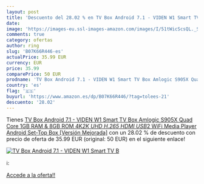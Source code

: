 ```yaml
---
layout: post
title: 'Descuento del 28.02 % en TV Box Android 7.1 - VIDEN W1 Smart TV B'
date: 
image: 'https://images-eu.ssl-images-amazon.com/images/I/51tWicScsQL._SL200_.jpg'
comments: true
category: ofertas
author: ring
slug: 'B07K66R446-es'
actualPrice: 35.99 EUR
currency: EUR
price: 35.99
comparePrice: 50 EUR
prodname: 'TV Box Android 7.1 - VIDEN W1 Smart TV Box Amlogic S905X Quad Core  1GB RAM & 8GB ROM  4K*2K UHD H.265  HDMI  USB*2  WiFi Media Player  Android Set-Top Box [Versión Mejorada]'
country: 'es'
flag: '🇪🇸'
buyurl: 'https://www.amazon.es/dp/B07K66R446/?tag=tolees-21'
descuento: '28.02'
---
```


Tienes [TV Box Android 7.1 - VIDEN W1 Smart TV Box Amlogic S905X Quad Core  1GB RAM & 8GB ROM  4K*2K UHD H.265  HDMI  USB*2  WiFi Media Player  Android Set-Top Box [Versión Mejorada]](https://www.amazon.es/dp/B07K66R446/?tag=tolees-21) con un 28.02 % de descuento con precio de oferta de 35.99 EUR (original: 50 EUR) en el siguiente enlace!

[![TV Box Android 7.1 - VIDEN W1 Smart TV B](https://images-eu.ssl-images-amazon.com/images/I/51tWicScsQL._SL200_.jpg)](https://www.amazon.es/dp/B07K66R446/?tag=tolees-21)

ℹ️:


[Accede a la oferta!!](https://www.amazon.es/dp/B07K66R446/?tag=tolees-21)

